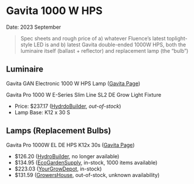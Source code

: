 # Gavita 1000 W HPS

Date: 2023 September

> Spec sheets and rough price of a) whatever Fluence’s latest toplight-style LED is and b) latest Gavita double-ended 1000W HPS, both the luminaire itself (ballast + reflector) and replacement lamp (the “bulb”)

## Luminaire 

Gavita GAN Electronic 1000 W HPS Lamp ([Gavita Page]([url](https://gavita.com/horti/products/electronic-fixtures/gan-electronic-1000-w/)https://gavita.com/horti/products/electronic-fixtures/gan-electronic-1000-w/))

Gavita Pro 1000 W E-Series Slim Line SL2 DE Grow Light Fixture 
- Price: $237.17 ([HydrdoBuilder]([url](https://hydrobuilder.com/brands/gavita-171/gavita-hps-grow-lights/gavita-pro-1000-watt-e-series-slim-line-de-grow-light-fixture.html)https://hydrobuilder.com/brands/gavita-171/gavita-hps-grow-lights/gavita-pro-1000-watt-e-series-slim-line-de-grow-light-fixture.html), *out-of-stock*)
- Lamp Base: K12 x 30 S


## Lamps (Replacement Bulbs)

Gavita Pro 1000W EL DE HPS K12x 30s ([Gavita Page]([url](https://gavita.com/retail/products/gavita-lamps/gavita-pro-lamps/)https://gavita.com/retail/products/gavita-lamps/gavita-pro-lamps/))
- $126.20 ([HydroBuilder]([url](https://hydrobuilder.com/gavita-pro-plus-1000-watt-400-volt-el-double-ended-lamp.html)), no longer available)
- $134.95 ([EcoGardenSupply]([url](https://ecogardensupply.com/gavita-pro-plus-1000w-de-400-v.html)), in-stock, 1000 items available)
- $223.03 ([YourGrowDepot]([url](https://yourgrowdepot.com/products/gavita-pro-plus-1000w-hps-de-lamp)), in-stock)
- $131.59 ([GrowersHouse]([url](https://growershouse.com/gavita-master-plus-gpt-el-electronic-lamp)https://growershouse.com/gavita-master-plus-gpt-el-electronic-lamp), out-of-stock, unknown availability)

